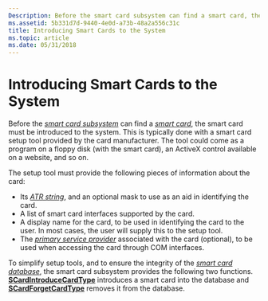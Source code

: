 ```yaml
---
Description: Before the smart card subsystem can find a smart card, the smart card must be introduced to the system.
ms.assetid: 5b331d7d-9440-4e0d-a73b-48a2a556c31c
title: Introducing Smart Cards to the System
ms.topic: article
ms.date: 05/31/2018
---
```


# Introducing Smart Cards to the System

Before the [*smart card subsystem*](https://msdn.microsoft.com/library/ms721625(v=VS.85).aspx) can find a [*smart card*](https://msdn.microsoft.com/library/ms721625(v=VS.85).aspx), the smart card must be introduced to the system. This is typically done with a smart card setup tool provided by the card manufacturer. The tool could come as a program on a floppy disk (with the smart card), an ActiveX control available on a website, and so on.

The setup tool must provide the following pieces of information about the card:

-   Its [*ATR string*](https://msdn.microsoft.com/library/ms721532(v=VS.85).aspx), and an optional mask to use as an aid in identifying the card.
-   A list of smart card interfaces supported by the card.
-   A display name for the card, to be used in identifying the card to the user. In most cases, the user will supply this to the setup tool.
-   The [*primary service provider*](https://msdn.microsoft.com/library/ms721603(v=VS.85).aspx) associated with the card (optional), to be used when accessing the card through COM interfaces.

To simplify setup tools, and to ensure the integrity of the [*smart card database*](https://msdn.microsoft.com/library/ms721625(v=VS.85).aspx), the smart card subsystem provides the following two functions. [**SCardIntroduceCardType**](/windows/desktop/api/Winscard/nf-winscard-scardintroducecardtypea) introduces a smart card into the database and [**SCardForgetCardType**](/windows/desktop/api/Winscard/nf-winscard-scardforgetcardtypea) removes it from the database.

 

 




